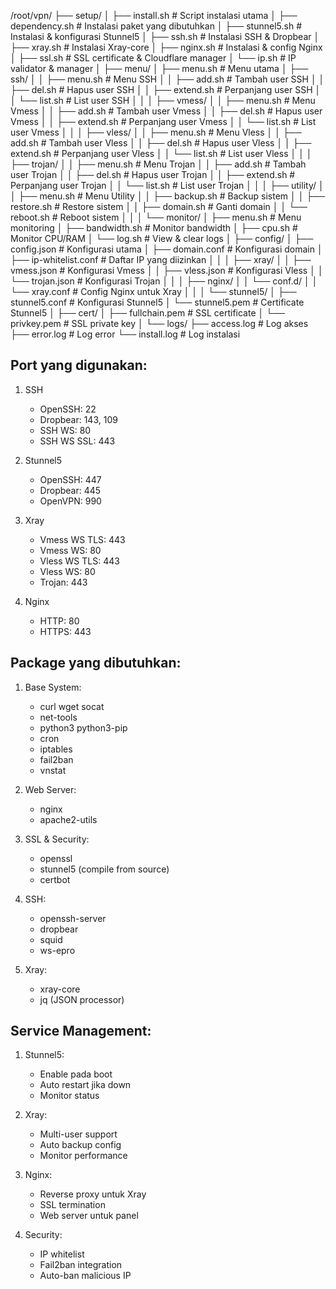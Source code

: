 /root/vpn/
├── setup/
│   ├── install.sh              # Script instalasi utama
│   ├── dependency.sh           # Instalasi paket yang dibutuhkan
│   ├── stunnel5.sh            # Instalasi & konfigurasi Stunnel5
│   ├── ssh.sh                 # Instalasi SSH & Dropbear
│   ├── xray.sh                # Instalasi Xray-core
│   ├── nginx.sh               # Instalasi & config Nginx
│   ├── ssl.sh                 # SSL certificate & Cloudflare manager
│   └── ip.sh                  # IP validator & manager
│
├── menu/
│   ├── menu.sh                # Menu utama
│   ├── ssh/
│   │   ├── menu.sh           # Menu SSH
│   │   ├── add.sh           # Tambah user SSH
│   │   ├── del.sh           # Hapus user SSH
│   │   ├── extend.sh        # Perpanjang user SSH
│   │   └── list.sh          # List user SSH
│   │
│   ├── vmess/
│   │   ├── menu.sh          # Menu Vmess
│   │   ├── add.sh           # Tambah user Vmess
│   │   ├── del.sh           # Hapus user Vmess
│   │   ├── extend.sh        # Perpanjang user Vmess
│   │   └── list.sh          # List user Vmess
│   │
│   ├── vless/
│   │   ├── menu.sh          # Menu Vless
│   │   ├── add.sh           # Tambah user Vless
│   │   ├── del.sh           # Hapus user Vless
│   │   ├── extend.sh        # Perpanjang user Vless
│   │   └── list.sh          # List user Vless
│   │
│   ├── trojan/
│   │   ├── menu.sh          # Menu Trojan
│   │   ├── add.sh           # Tambah user Trojan
│   │   ├── del.sh           # Hapus user Trojan
│   │   ├── extend.sh        # Perpanjang user Trojan
│   │   └── list.sh          # List user Trojan
│   │
│   ├── utility/
│   │   ├── menu.sh          # Menu Utility
│   │   ├── backup.sh        # Backup sistem
│   │   ├── restore.sh       # Restore sistem
│   │   ├── domain.sh        # Ganti domain
│   │   └── reboot.sh        # Reboot sistem
│   │
│   └── monitor/
│       ├── menu.sh          # Menu monitoring
│       ├── bandwidth.sh     # Monitor bandwidth
│       ├── cpu.sh           # Monitor CPU/RAM
│       └── log.sh           # View & clear logs
│
├── config/
│   ├── config.json          # Konfigurasi utama
│   ├── domain.conf          # Konfigurasi domain
│   ├── ip-whitelist.conf    # Daftar IP yang diizinkan
│   │
│   ├── xray/
│   │   ├── vmess.json       # Konfigurasi Vmess
│   │   ├── vless.json       # Konfigurasi Vless
│   │   └── trojan.json      # Konfigurasi Trojan
│   │
│   ├── nginx/
│   │   └── conf.d/
│   │       └── xray.conf    # Config Nginx untuk Xray
│   │
│   └── stunnel5/
│       ├── stunnel5.conf    # Konfigurasi Stunnel5
│       └── stunnel5.pem     # Certificate Stunnel5
│
├── cert/
│   ├── fullchain.pem        # SSL certificate
│   └── privkey.pem          # SSL private key
│
└── logs/
    ├── access.log           # Log akses
    ├── error.log            # Log error
    └── install.log          # Log instalasi

Port yang digunakan:
--------------------
1. SSH
   - OpenSSH: 22
   - Dropbear: 143, 109
   - SSH WS: 80
   - SSH WS SSL: 443

2. Stunnel5
   - OpenSSH: 447
   - Dropbear: 445
   - OpenVPN: 990

3. Xray
   - Vmess WS TLS: 443
   - Vmess WS: 80
   - Vless WS TLS: 443
   - Vless WS: 80
   - Trojan: 443

4. Nginx
   - HTTP: 80
   - HTTPS: 443

Package yang dibutuhkan:
-----------------------
1. Base System:
   - curl wget socat
   - net-tools
   - python3 python3-pip
   - cron
   - iptables
   - fail2ban
   - vnstat

2. Web Server:
   - nginx
   - apache2-utils

3. SSL & Security:
   - openssl
   - stunnel5 (compile from source)
   - certbot

4. SSH:
   - openssh-server
   - dropbear
   - squid
   - ws-epro

5. Xray:
   - xray-core
   - jq (JSON processor)

Service Management:
-----------------
1. Stunnel5:
   - Enable pada boot
   - Auto restart jika down
   - Monitor status

2. Xray:
   - Multi-user support
   - Auto backup config
   - Monitor performance

3. Nginx:
   - Reverse proxy untuk Xray
   - SSL termination
   - Web server untuk panel

4. Security:
   - IP whitelist
   - Fail2ban integration
   - Auto-ban malicious IP
